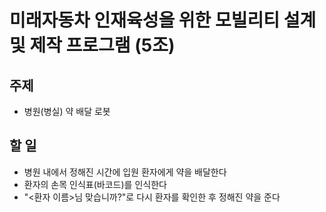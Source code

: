 # 미래자동차 인재육성을 위한 모빌리티 설계 및 제작 프로그램 (5조)

## 주제
- 병원(병실) 약 배달 로봇

## 할 일
- 병원 내에서 정해진 시간에 입원 환자에게 약을 배달한다
- 환자의 손목 인식표(바코드)를 인식한다
- "<환자 이름>님 맞습니까?"로 다시 환자를 확인한 후 정해진 약을 준다
